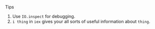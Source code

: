 


Tips

1. Use `IO.inspect` for debugging.
2. `i thing` in `iex` gives your all sorts of useful information about
   `thing`.
